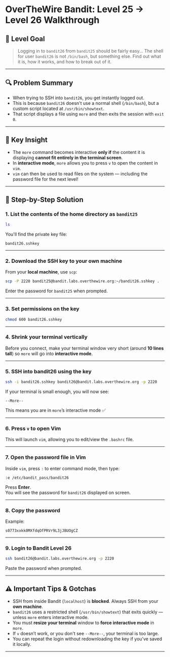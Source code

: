# OverTheWire Bandit: Level 25 → Level 26 Walkthrough

## 🌟 Level Goal

> Logging in to `bandit26` from `bandit25` should be fairly easy…
> The shell for user `bandit26` is not `/bin/bash`, but something else. Find out what it is, how it works, and how to break out of it.

---

## 🔍 Problem Summary

- When trying to SSH into `bandit26`, you get instantly logged out.
- This is because `bandit26` doesn't use a normal shell (`/bin/bash`), but a custom script located at `/usr/bin/showtext`.
- That script displays a file using `more` and then exits the session with `exit 0`.

---

## 🧠 Key Insight

- The `more` command becomes interactive **only if** the content it is displaying **cannot fit entirely in the terminal screen**.
- In **interactive mode**, `more` allows you to press `v` to open the content in `vim`.
- `vim` can then be used to read files on the system — including the password file for the next level!

---

## 🪼 Step-by-Step Solution

### 1. **List the contents** of the home directory as `bandit25`

```bash
ls
```

You'll find the private key file:

```
bandit26.sshkey
```

---

### 2. **Download the SSH key to your own machine**

From your **local machine**, use `scp`:

```bash
scp -P 2220 bandit25@bandit.labs.overthewire.org:~/bandit26.sshkey .
```

Enter the password for `bandit25` when prompted.

---

### 3. **Set permissions on the key**

```bash
chmod 600 bandit26.sshkey
```

---

### 4. **Shrink your terminal vertically**  
Before you connect, make your terminal window very short (around **10 lines tall**) so `more` will go into **interactive mode**.

---

### 5. **SSH into bandit26 using the key**

```bash
ssh -i bandit26.sshkey bandit26@bandit.labs.overthewire.org -p 2220
```

If your terminal is small enough, you will now see:

```
--More--
```

This means you are in `more`’s interactive mode ✅

---

### 6. **Press `v` to open Vim**

This will launch `vim`, allowing you to edit/view the `.bashrc` file.

---

### 7. **Open the password file in Vim**

Inside `vim`, press `:` to enter command mode, then type:

```vim
:e /etc/bandit_pass/bandit26
```

Press **Enter**.  
You will see the password for `bandit26` displayed on screen.

---

### 8. **Copy the password**  
Example:

```
s0773xxkk0MXfdqOfPRVr9L3jJBUOgCZ
```

---

### 9. **Login to Bandit Level 26**

```bash
ssh bandit26@bandit.labs.overthewire.org -p 2220
```

Paste the password when prompted.

---

## ⚠️ Important Tips & Gotchas

- SSH from inside Bandit (`localhost`) is **blocked**. Always SSH from your **own machine**.
- `bandit26` uses a restricted shell (`/usr/bin/showtext`) that exits quickly — unless `more` enters interactive mode.
- You must **resize your terminal** window to **force interactive mode** in `more`.
- If `v` doesn’t work, or you don't see `--More--`, your terminal is too large.
- You can repeat the login without redownloading the key if you've saved it locally.

---
